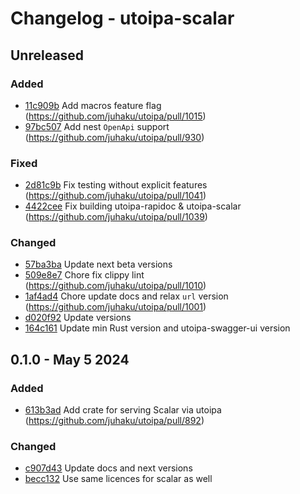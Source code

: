 # Changelog - utoipa-scalar

## Unreleased

### Added

* [11c909b](https://github.com/juhaku/utoipa/commit/11c909b) Add macros feature flag (https://github.com/juhaku/utoipa/pull/1015)
* [97bc507](https://github.com/juhaku/utoipa/commit/97bc507) Add nest `OpenApi` support (https://github.com/juhaku/utoipa/pull/930)

### Fixed

* [2d81c9b](https://github.com/juhaku/utoipa/commit/2d81c9b) Fix testing without explicit features (https://github.com/juhaku/utoipa/pull/1041)
* [4422cee](https://github.com/juhaku/utoipa/commit/4422cee) Fix building utoipa-rapidoc & utoipa-scalar (https://github.com/juhaku/utoipa/pull/1039)

### Changed

* [57ba3ba](https://github.com/juhaku/utoipa/commit/57ba3ba) Update next beta versions
* [509e8e7](https://github.com/juhaku/utoipa/commit/509e8e7) Chore fix clippy lint (https://github.com/juhaku/utoipa/pull/1010)
* [1af4ad4](https://github.com/juhaku/utoipa/commit/1af4ad4) Chore update docs and relax `url` version (https://github.com/juhaku/utoipa/pull/1001)
* [d020f92](https://github.com/juhaku/utoipa/commit/d020f92) Update versions
* [164c161](https://github.com/juhaku/utoipa/commit/164c161) Update min Rust version and utoipa-swagger-ui version

## 0.1.0 - May 5 2024

### Added

* [613b3ad](https://github.com/juhaku/utoipa/commit/613b3ad) Add crate for serving Scalar via utoipa (https://github.com/juhaku/utoipa/pull/892)

### Changed

* [c907d43](https://github.com/juhaku/utoipa/commit/c907d43) Update docs and next versions
* [becc132](https://github.com/juhaku/utoipa/commit/becc132) Use same licences for scalar as well

